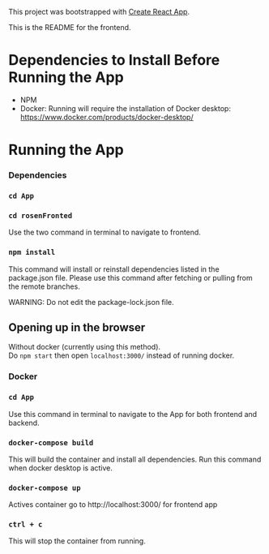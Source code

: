 This project was bootstrapped with [Create React App](https://github.com/facebook/create-react-app).

This is the README for the frontend.

# Dependencies to Install Before Running the App
- NPM
- Docker: Running will require the installation of Docker desktop: https://www.docker.com/products/docker-desktop/

# Running the App
### Dependencies
### `cd App` 
### `cd rosenFronted`

Use the two command in terminal to navigate to frontend. 
### `npm install`
This command will install or reinstall dependencies listed in the package.json file.
Please use this command after fetching or pulling from the remote branches.  

WARNING: Do not edit the package-lock.json file.

## Opening up in the browser
Without docker (currently using this method).  
Do `npm start` then open `localhost:3000/` instead of running docker.

### Docker
### `cd App`

Use this command in terminal to navigate to the App for both frontend and backend.

### `docker-compose build`

This will build the container and install all dependencies. Run this command when docker desktop is active.

### `docker-compose up`

Actives container go to http://localhost:3000/ for frontend app

### `ctrl + c`
This will stop the container from running.
